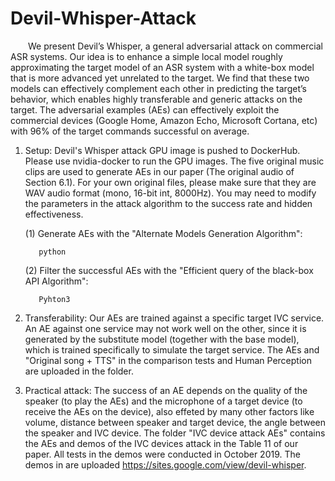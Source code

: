 # Devil-Whisper-Attack

&emsp;&emsp;We present Devil’s Whisper, a general adversarial attack on commercial ASR systems. Our idea is to enhance a simple local model roughly approximating the target model of an ASR system with a white-box model that is more advanced yet unrelated to the target. We find that these two models can effectively complement each other in predicting the target’s behavior, which enables highly transferable and generic attacks on the target. The adversarial examples (AEs) can effectively exploit the commercial devices (Google Home, Amazon Echo, Microsoft Cortana, etc) with 96% of the target commands successful on average. 

1. Setup: 
Devil's Whisper attack GPU image is pushed to DockerHub. Please use nvidia-docker to run the GPU images.
The five original music clips are used to generate AEs in our paper (The original audio of Section 6.1). For your own original files, please make sure that they are  WAV audio format (mono, 16-bit int, 8000Hz). You may need to modify the parameters in the attack algorithm to the success rate and hidden effectiveness.

      (1) Generate AEs with the "Alternate Models Generation Algorithm":
          
          python 

      (2) Filter the successful AEs with the "Efficient query of the black-box API Algorithm":
          
          Pyhton3 

2. Transferability: Our AEs are trained against a specific target IVC service. An AE against one service may not work well on the other, since it is generated by the substitute model (together with the base model), which is trained specifically to simulate the target service. The AEs and "Original song + TTS" in the comparison tests and Human Perception are uploaded in the folder.

3. Practical attack: The success of an AE depends on the quality of the speaker (to play the AEs) and the microphone of a target device (to receive the AEs on the device), also effeted by many other factors like volume, distance between speaker and target device, the angle between the speaker and IVC device. The folder "IVC device attack AEs" contains the AEs and demos of the IVC devices attack in the Table 11 of our paper. All tests in the demos were conducted in October 2019. The demos in are uploaded https://sites.google.com/view/devil-whisper.

